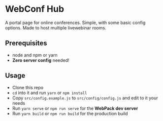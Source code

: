 # WebConf Hub

A portal page for online conferences. Simple, with some basic config options. Made to host multiple livewebinar rooms.

## Prerequisites

- node and npm or yarn
- **Zero server config** needed!

## Usage

- Clone this repo
- `cd` into it and run `yarn` or `npm install`
- Copy `src/config.example.js` to `src/config/config.js` and edit to it your needs
- Run `yarn serve` or `npm run serve` for the **WebPack dev server**
- Run `yarn build` or `npm run build` for the production build
